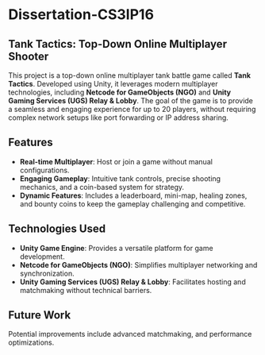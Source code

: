 # Dissertation-CS3IP16

## Tank Tactics: Top-Down Online Multiplayer Shooter

This project is a top-down online multiplayer tank battle game called **Tank Tactics**. Developed using Unity, it leverages modern multiplayer technologies, including **Netcode for GameObjects (NGO)** and **Unity Gaming Services (UGS) Relay & Lobby**. The goal of the game is to provide a seamless and engaging experience for up to 20 players, without requiring complex network setups like port forwarding or IP address sharing.

## Features
- **Real-time Multiplayer**: Host or join a game without manual configurations.
- **Engaging Gameplay**: Intuitive tank controls, precise shooting mechanics, and a coin-based system for strategy.
- **Dynamic Features**: Includes a leaderboard, mini-map, healing zones, and bounty coins to keep the gameplay challenging and competitive.
  
## Technologies Used
- **Unity Game Engine**: Provides a versatile platform for game development.
- **Netcode for GameObjects (NGO)**: Simplifies multiplayer networking and synchronization.
- **Unity Gaming Services (UGS) Relay & Lobby**: Facilitates hosting and matchmaking without technical barriers.

## Future Work
Potential improvements include advanced matchmaking, and performance optimizations.
